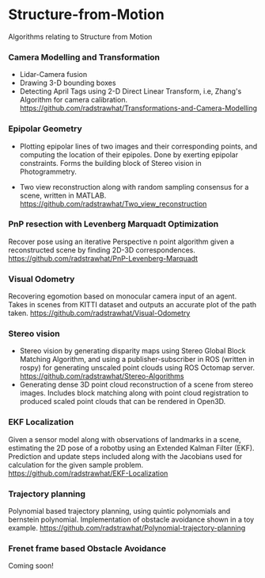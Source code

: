 # Structure-from-Motion
Algorithms relating to Structure from Motion 

### Camera Modelling and Transformation
* Lidar-Camera fusion 
* Drawing 3-D bounding boxes
* Detecting April Tags using 2-D Direct Linear Transform, i.e, Zhang's Algorithm for camera calibration.
https://github.com/radstrawhat/Transformations-and-Camera-Modelling

### Epipolar Geometry
* Plotting epipolar lines of two images and their corresponding points, and computing the location of their epipoles. Done by exerting epipolar constraints. Forms the building block of Stereo vision in Photogrammetry.

* Two view reconstruction along with random sampling consensus for a scene, written in MATLAB.
https://github.com/radstrawhat/Two_view_reconstruction

### PnP resection with Levenberg Marquadt Optimization
Recover pose using an iterative Perspective n point algorithm given a reconstructed scene by finding 2D-3D correspondences. 
https://github.com/radstrawhat/PnP-Levenberg-Marquadt

### Visual Odometry
Recovering egomotion based on monocular camera input of an agent. Takes in scenes from KITTI dataset and outputs an accurate plot of the path taken.
https://github.com/radstrawhat/Visual-Odometry

### Stereo vision
* Stereo vision by generating disparity maps using Stereo Global Block Matching Algorithm, and using a publisher-subscriber in ROS (written in rospy) for generating unscaled point clouds using ROS Octomap server.
https://github.com/radstrawhat/Stereo-Algorithms
* Generating dense 3D point cloud reconstruction of a scene from stereo images. Includes block matching along with point cloud registration to produced scaled point clouds that can be rendered in Open3D.

### EKF Localization
Given a sensor model along with observations of landmarks in a scene, estimating the 2D pose of a robotby using an Extended Kalman Filter (EKF). Prediction and update steps included along with the Jacobians used for calculation for the given sample problem.
https://github.com/radstrawhat/EKF-Localization

### Trajectory planning
Polynomial based trajectory planning, using quintic polynomials and bernstein polynomial. Implementation of obstacle avoidance shown in a toy example.
https://github.com/radstrawhat/Polynomial-trajectory-planning

### Frenet frame based Obstacle Avoidance
Coming soon!
